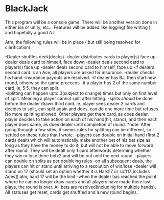 # BlackJack

This program will be a console game.  There will be another version done in either ios or unity, etc...  Features will be added like logging( file writing ), and hopefully a good A.I.

Atm, the following rules will be in place ( but still being resolved for clarification)

-Dealer shuffles deck(decks)
-dealer distributes cards to player(s) face up
-dealer deals card to himself, face down
-dealer deals second card to player(s) face up
-dealer deals second card to himself, face up
-if dealers second card is an Ace, all players are asked for insurance.
-dealer checks his hand
-insurance payouts are resolved.
-if dealer has BJ, then start new round, otherwise the game proceeds
-if a player has 2 of the same number card, ie, 5 5, they can split.  
-splitting can happen upto 3(subject to change) times but only on first level of split.  Meaning a player cannot split after hitting.
-splits *should* be done before the dealer draws third card.  ie. player sees dealer 2 cards and decides to split, can split again and does, can do one more time but refuses.  No more splitting allowed. Other players get there card, as does dealer. player decides to take action on each of his hand(hit, stand), and then each player does same, as does dealer until completion of round. *note: After going through a few sites, it seems rules for splitting can be different, so I settled on these rules that I wrote.
-players can double on initial hand (first 2 cards dealt) which will automatically make another bet of his bet size as long as they have the money to do it, but will not be able to move forward after round. They will be dealt only 1 card afterwords determing whether they win or lose there betx2 and will be out until the next round. 
-players can double on splits as per doubleing rules
-on all subsequent deals, the players can hit or stand until arriving to a resolution of win/lose
-dealer will stand on 17 (should set an option whether it is Hard17 or soft17[includes Aces]) atm, hard 17 will be the limit
-when the dealer has reached the point where he can no longer draw cards and all players have made there last plays, the round is over. All bets are resolved(including for multiple hands).  All statuses get reset, cards get shuffled and a new round begins.









